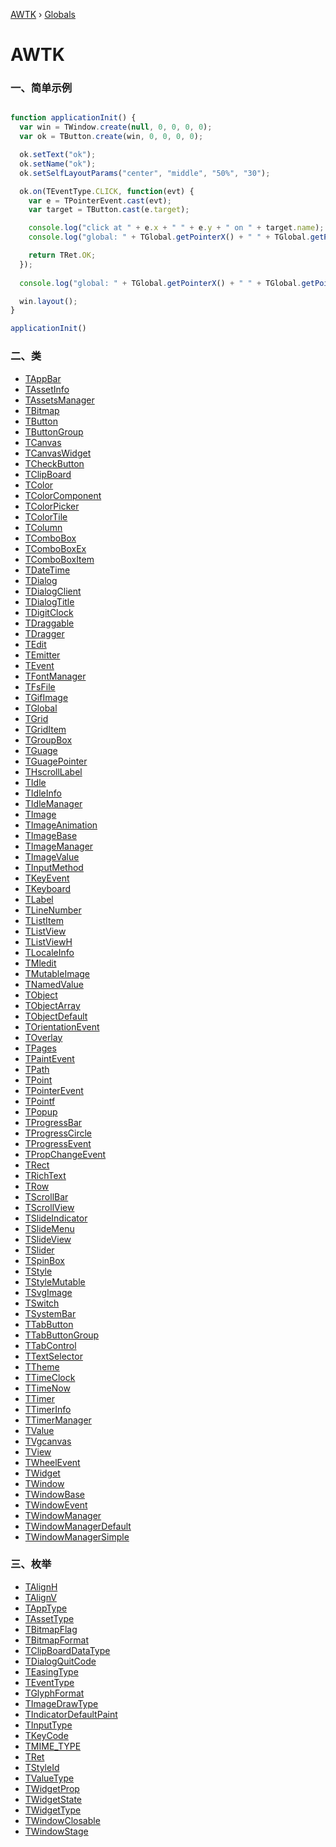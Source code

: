 [AWTK](README.md) › [Globals](globals.md)

# AWTK

### 一、简单示例

```js

function applicationInit() {
  var win = TWindow.create(null, 0, 0, 0, 0);
  var ok = TButton.create(win, 0, 0, 0, 0);

  ok.setText("ok");
  ok.setName("ok");
  ok.setSelfLayoutParams("center", "middle", "50%", "30");

  ok.on(TEventType.CLICK, function(evt) {
    var e = TPointerEvent.cast(evt);
    var target = TButton.cast(e.target);

    console.log("click at " + e.x + " " + e.y + " on " + target.name);
    console.log("global: " + TGlobal.getPointerX() + " " + TGlobal.getPointerY() + " " + TGlobal.isPointerPressed());

    return TRet.OK;
  });
  
  console.log("global: " + TGlobal.getPointerX() + " " + TGlobal.getPointerY() + " " + TGlobal.isPointerPressed());

  win.layout();
}

applicationInit()

```

### 二、类

* [TAppBar](classes/_awtk_.tappbar.md)
* [TAssetInfo](classes/_awtk_.tassetinfo.md)
* [TAssetsManager](classes/_awtk_.tassetsmanager.md)
* [TBitmap](classes/_awtk_.tbitmap.md)
* [TButton](classes/_awtk_.tbutton.md)
* [TButtonGroup](classes/_awtk_.tbuttongroup.md)
* [TCanvas](classes/_awtk_.tcanvas.md)
* [TCanvasWidget](classes/_awtk_.tcanvaswidget.md)
* [TCheckButton](classes/_awtk_.tcheckbutton.md)
* [TClipBoard](classes/_awtk_.tclipboard.md)
* [TColor](classes/_awtk_.tcolor.md)
* [TColorComponent](classes/_awtk_.tcolorcomponent.md)
* [TColorPicker](classes/_awtk_.tcolorpicker.md)
* [TColorTile](classes/_awtk_.tcolortile.md)
* [TColumn](classes/_awtk_.tcolumn.md)
* [TComboBox](classes/_awtk_.tcombobox.md)
* [TComboBoxEx](classes/_awtk_.tcomboboxex.md)
* [TComboBoxItem](classes/_awtk_.tcomboboxitem.md)
* [TDateTime](classes/_awtk_.tdatetime.md)
* [TDialog](classes/_awtk_.tdialog.md)
* [TDialogClient](classes/_awtk_.tdialogclient.md)
* [TDialogTitle](classes/_awtk_.tdialogtitle.md)
* [TDigitClock](classes/_awtk_.tdigitclock.md)
* [TDraggable](classes/_awtk_.tdraggable.md)
* [TDragger](classes/_awtk_.tdragger.md)
* [TEdit](classes/_awtk_.tedit.md)
* [TEmitter](classes/_awtk_.temitter.md)
* [TEvent](classes/_awtk_.tevent.md)
* [TFontManager](classes/_awtk_.tfontmanager.md)
* [TFsFile](classes/_awtk_.tfsfile.md)
* [TGifImage](classes/_awtk_.tgifimage.md)
* [TGlobal](classes/_awtk_.tglobal.md)
* [TGrid](classes/_awtk_.tgrid.md)
* [TGridItem](classes/_awtk_.tgriditem.md)
* [TGroupBox](classes/_awtk_.tgroupbox.md)
* [TGuage](classes/_awtk_.tguage.md)
* [TGuagePointer](classes/_awtk_.tguagepointer.md)
* [THscrollLabel](classes/_awtk_.thscrolllabel.md)
* [TIdle](classes/_awtk_.tidle.md)
* [TIdleInfo](classes/_awtk_.tidleinfo.md)
* [TIdleManager](classes/_awtk_.tidlemanager.md)
* [TImage](classes/_awtk_.timage.md)
* [TImageAnimation](classes/_awtk_.timageanimation.md)
* [TImageBase](classes/_awtk_.timagebase.md)
* [TImageManager](classes/_awtk_.timagemanager.md)
* [TImageValue](classes/_awtk_.timagevalue.md)
* [TInputMethod](classes/_awtk_.tinputmethod.md)
* [TKeyEvent](classes/_awtk_.tkeyevent.md)
* [TKeyboard](classes/_awtk_.tkeyboard.md)
* [TLabel](classes/_awtk_.tlabel.md)
* [TLineNumber](classes/_awtk_.tlinenumber.md)
* [TListItem](classes/_awtk_.tlistitem.md)
* [TListView](classes/_awtk_.tlistview.md)
* [TListViewH](classes/_awtk_.tlistviewh.md)
* [TLocaleInfo](classes/_awtk_.tlocaleinfo.md)
* [TMledit](classes/_awtk_.tmledit.md)
* [TMutableImage](classes/_awtk_.tmutableimage.md)
* [TNamedValue](classes/_awtk_.tnamedvalue.md)
* [TObject](classes/_awtk_.tobject.md)
* [TObjectArray](classes/_awtk_.tobjectarray.md)
* [TObjectDefault](classes/_awtk_.tobjectdefault.md)
* [TOrientationEvent](classes/_awtk_.torientationevent.md)
* [TOverlay](classes/_awtk_.toverlay.md)
* [TPages](classes/_awtk_.tpages.md)
* [TPaintEvent](classes/_awtk_.tpaintevent.md)
* [TPath](classes/_awtk_.tpath.md)
* [TPoint](classes/_awtk_.tpoint.md)
* [TPointerEvent](classes/_awtk_.tpointerevent.md)
* [TPointf](classes/_awtk_.tpointf.md)
* [TPopup](classes/_awtk_.tpopup.md)
* [TProgressBar](classes/_awtk_.tprogressbar.md)
* [TProgressCircle](classes/_awtk_.tprogresscircle.md)
* [TProgressEvent](classes/_awtk_.tprogressevent.md)
* [TPropChangeEvent](classes/_awtk_.tpropchangeevent.md)
* [TRect](classes/_awtk_.trect.md)
* [TRichText](classes/_awtk_.trichtext.md)
* [TRow](classes/_awtk_.trow.md)
* [TScrollBar](classes/_awtk_.tscrollbar.md)
* [TScrollView](classes/_awtk_.tscrollview.md)
* [TSlideIndicator](classes/_awtk_.tslideindicator.md)
* [TSlideMenu](classes/_awtk_.tslidemenu.md)
* [TSlideView](classes/_awtk_.tslideview.md)
* [TSlider](classes/_awtk_.tslider.md)
* [TSpinBox](classes/_awtk_.tspinbox.md)
* [TStyle](classes/_awtk_.tstyle.md)
* [TStyleMutable](classes/_awtk_.tstylemutable.md)
* [TSvgImage](classes/_awtk_.tsvgimage.md)
* [TSwitch](classes/_awtk_.tswitch.md)
* [TSystemBar](classes/_awtk_.tsystembar.md)
* [TTabButton](classes/_awtk_.ttabbutton.md)
* [TTabButtonGroup](classes/_awtk_.ttabbuttongroup.md)
* [TTabControl](classes/_awtk_.ttabcontrol.md)
* [TTextSelector](classes/_awtk_.ttextselector.md)
* [TTheme](classes/_awtk_.ttheme.md)
* [TTimeClock](classes/_awtk_.ttimeclock.md)
* [TTimeNow](classes/_awtk_.ttimenow.md)
* [TTimer](classes/_awtk_.ttimer.md)
* [TTimerInfo](classes/_awtk_.ttimerinfo.md)
* [TTimerManager](classes/_awtk_.ttimermanager.md)
* [TValue](classes/_awtk_.tvalue.md)
* [TVgcanvas](classes/_awtk_.tvgcanvas.md)
* [TView](classes/_awtk_.tview.md)
* [TWheelEvent](classes/_awtk_.twheelevent.md)
* [TWidget](classes/_awtk_.twidget.md)
* [TWindow](classes/_awtk_.twindow.md)
* [TWindowBase](classes/_awtk_.twindowbase.md)
* [TWindowEvent](classes/_awtk_.twindowevent.md)
* [TWindowManager](classes/_awtk_.twindowmanager.md)
* [TWindowManagerDefault](classes/_awtk_.twindowmanagerdefault.md)
* [TWindowManagerSimple](classes/_awtk_.twindowmanagersimple.md)

### 三、枚举

* [TAlignH](enums/_awtk_.talignh.md)
* [TAlignV](enums/_awtk_.talignv.md)
* [TAppType](enums/_awtk_.tapptype.md)
* [TAssetType](enums/_awtk_.tassettype.md)
* [TBitmapFlag](enums/_awtk_.tbitmapflag.md)
* [TBitmapFormat](enums/_awtk_.tbitmapformat.md)
* [TClipBoardDataType](enums/_awtk_.tclipboarddatatype.md)
* [TDialogQuitCode](enums/_awtk_.tdialogquitcode.md)
* [TEasingType](enums/_awtk_.teasingtype.md)
* [TEventType](enums/_awtk_.teventtype.md)
* [TGlyphFormat](enums/_awtk_.tglyphformat.md)
* [TImageDrawType](enums/_awtk_.timagedrawtype.md)
* [TIndicatorDefaultPaint](enums/_awtk_.tindicatordefaultpaint.md)
* [TInputType](enums/_awtk_.tinputtype.md)
* [TKeyCode](enums/_awtk_.tkeycode.md)
* [TMIME_TYPE](enums/_awtk_.tmime_type.md)
* [TRet](enums/_awtk_.tret.md)
* [TStyleId](enums/_awtk_.tstyleid.md)
* [TValueType](enums/_awtk_.tvaluetype.md)
* [TWidgetProp](enums/_awtk_.twidgetprop.md)
* [TWidgetState](enums/_awtk_.twidgetstate.md)
* [TWidgetType](enums/_awtk_.twidgettype.md)
* [TWindowClosable](enums/_awtk_.twindowclosable.md)
* [TWindowStage](enums/_awtk_.twindowstage.md)
